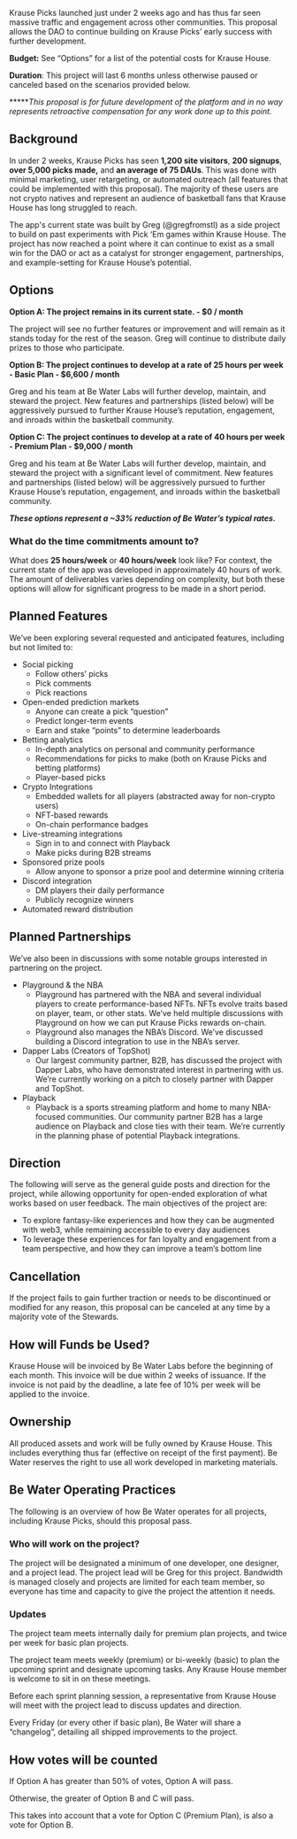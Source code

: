 Krause Picks launched just under 2 weeks ago and has thus far seen massive traffic and engagement across other communities. This proposal allows the DAO to continue building on Krause Picks’ early success with further development.

**************Budget:************** See “Options” for a list of the potential costs for Krause House.

****************Duration****************: This project will last 6 months unless otherwise paused or canceled based on the scenarios provided below.

******This proposal is for future development of the platform and in no way represents retroactive compensation for any work done up to this point.*

## Background

In under 2 weeks, Krause Picks has seen **1,200 site visitors**, **200 signups**, **over 5,000 picks made,** and **an average of 75 DAUs**. This was done with minimal marketing, user retargeting, or automated outreach (all features that could be implemented with this proposal). The majority of these users are not crypto natives and represent an audience of basketball fans that Krause House has long struggled to reach.

The app's current state was built by Greg (@gregfromstl) as a side project to build on past experiments with Pick ‘Em games within Krause House. The project has now reached a point where it can continue to exist as a small win for the DAO or act as a catalyst for stronger engagement, partnerships, and example-setting for Krause House’s potential.

## Options

**Option A: The project remains in its current state. - $0 / month**

The project will see no further features or improvement and will remain as it stands today for the rest of the season. Greg will continue to distribute daily prizes to those who participate.

**Option B: The project continues to develop at a rate of 25 hours per week - Basic Plan - $6,600 / month**

Greg and his team at Be Water Labs will further develop, maintain, and steward the project. New features and partnerships (listed below) will be aggressively pursued to further Krause House’s reputation, engagement, and inroads within the basketball community.

**Option C: The project continues to develop at a rate of 40 hours per week - Premium Plan - $9,000 / month**

Greg and his team at Be Water Labs will further develop, maintain, and steward the project with a significant level of commitment. New features and partnerships (listed below) will be aggressively pursued to further Krause House’s reputation, engagement, and inroads within the basketball community.

***********************These options represent a ~33% reduction of Be Water’s typical rates.***********************

### What do the time commitments amount to?

What does ************************************25 hours/week************************************ or ******************************40 hours/week****************************** look like? For context, the current state of the app was developed in approximately 40 hours of work. The amount of deliverables varies depending on complexity, but both these options will allow for significant progress to be made in a short period.

## Planned Features

We’ve been exploring several requested and anticipated features, including but not limited to:

- Social picking
    - Follow others’ picks
    - Pick comments
    - Pick reactions
- Open-ended prediction markets
    - Anyone can create a pick “question”
    - Predict longer-term events
    - Earn and stake “points” to determine leaderboards
- Betting analytics
    - In-depth analytics on personal and community performance
    - Recommendations for picks to make (both on Krause Picks and betting platforms)
    - Player-based picks
- Crypto Integrations
    - Embedded wallets for all players (abstracted away for non-crypto users)
    - NFT-based rewards
    - On-chain performance badges
- Live-streaming integrations
    - Sign in to and connect with Playback
    - Make picks during B2B streams
- Sponsored prize pools
    - Allow anyone to sponsor a prize pool and determine winning criteria
- Discord integration
    - DM players their daily performance
    - Publicly recognize winners
- Automated reward distribution

## Planned Partnerships

We’ve also been in discussions with some notable groups interested in partnering on the project.

- Playground & the NBA
    - Playground has partnered with the NBA and several individual players to create performance-based NFTs. NFTs evolve traits based on player, team, or other stats. We’ve held multiple discussions with Playground on how we can put Krause Picks rewards on-chain.
    - Playground also manages the NBA’s Discord. We’ve discussed building a Discord integration to use in the NBA’s server.
- Dapper Labs (Creators of TopShot)
    - Our largest community partner, B2B, has discussed the project with Dapper Labs, who have demonstrated interest in partnering with us. We’re currently working on a pitch to closely partner with Dapper and TopShot.
- Playback
    - Playback is a sports streaming platform and home to many NBA-focused communities. Our community partner B2B has a large audience on Playback and close ties with their team. We’re currently in the planning phase of potential Playback integrations.

## Direction

The following will serve as the general guide posts and direction for the project, while allowing opportunity for open-ended exploration of what works based on user feedback. The main objectives of the project are:

- To explore fantasy-like experiences and how they can be augmented with web3, while remaining accessible to every day audiences
- To leverage these experiences for fan loyalty and engagement from a team perspective, and how they can improve a team’s bottom line

## Cancellation

If the project fails to gain further traction or needs to be discontinued or modified for any reason, this proposal can be canceled at any time by a majority vote of the Stewards.

## How will Funds be Used?

Krause House will be invoiced by Be Water Labs before the beginning of each month. This invoice will be due within 2 weeks of issuance. If the invoice is not paid by the deadline, a late fee of 10% per week will be applied to the invoice.

## Ownership

All produced assets and work will be fully owned by Krause House. This includes everything thus far (effective on receipt of the first payment). Be Water reserves the right to use all work developed in marketing materials.

## Be Water Operating Practices

The following is an overview of how Be Water operates for all projects, including Krause Picks, should this proposal pass.

### Who will work on the project?

The project will be designated a minimum of one developer, one designer, and a project lead. The project lead will be Greg for this project. Bandwidth is managed closely and projects are limited for each team member, so everyone has time and capacity to give the project the attention it needs.

### Updates

The project team meets internally daily for premium plan projects, and twice per week for basic plan projects.

The project team meets weekly (premium) or bi-weekly (basic) to plan the upcoming sprint and designate upcoming tasks. Any Krause House member is welcome to sit in on these meetings.

Before each sprint planning session, a representative from Krause House will meet with the project lead to discuss updates and direction.

Every Friday (or every other if basic plan), Be Water will share a “changelog”, detailing all shipped improvements to the project.

## How votes will be counted

If Option A has greater than 50% of votes, Option A will pass.

Otherwise, the greater of Option B and C will pass.

This takes into account that a vote for Option C (Premium Plan), is also a vote for Option B.